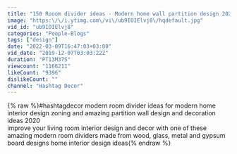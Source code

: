 ```yaml
---
title: "150 Rooom divider ideas - Modern home wall partition design 2020"
image: "https:\/\/i.ytimg.com\/vi\/ub9IOIElvj8\/hqdefault.jpg"
vid_id: "ub9IOIElvj8"
categories: "People-Blogs"
tags: ["design"]
date: "2022-03-09T16:47:03+03:00"
vid_date: "2019-12-07T03:03:22Z"
duration: "PT13M37S"
viewcount: "1166211"
likeCount: "9396"
dislikeCount: ""
channel: "Hashtag Decor"
---
```

{% raw %}#hashtagdecor modern room divider ideas for modern home interior design zoning and amazing partition wall design and decoration ideas 2020<br />improve your living room interior design and decor with one of these amazing modern room dividers made from wood, glass, metal and gypsum board designs home interior design ideas{% endraw %}
